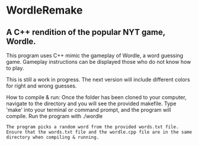# WordleRemake
A C++ rendition of the popular NYT game, Wordle.
-
This program uses C++ mimic the gameplay of Wordle, a word guessing game. Gameplay instructions can be displayed those who do not know how to play. 

This is still a work in progress. The next version will include different colors for right and wrong guesses.

How to compile & run:
    Once the folder has been cloned to your computer, navigate to the directory and you will see the provided makefile. Type 'make' into your terminal or command prompt, and the program will compile. Run the program with ./wordle
    
    The program picks a random word from the provided words.txt file. Ensure that the words.txt file and the wordle.cpp file are in the same directory when compiling & running.
